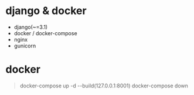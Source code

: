 # django & docker
- django(~=3.1)
- docker / docker-compose
- nginx
- gunicorn

# docker 
> docker-compose up -d --build(127.0.0.1:8001)
> docker-compose down
